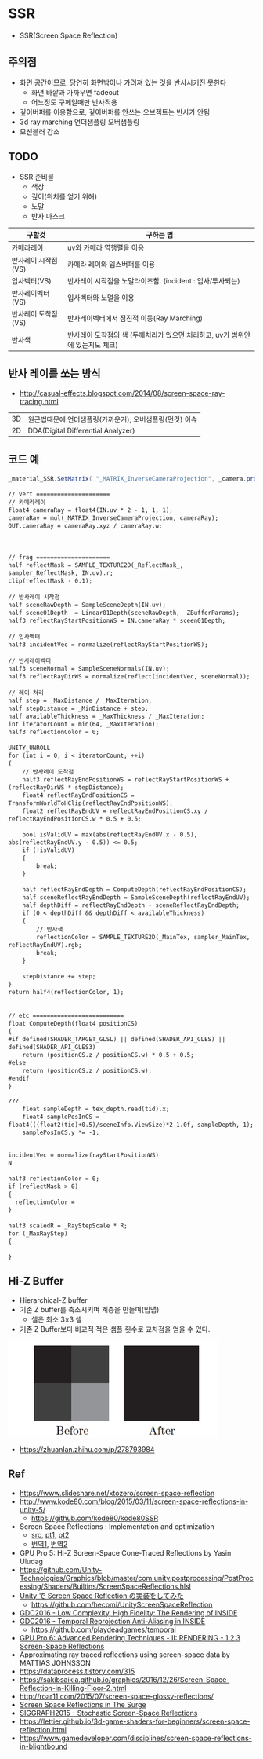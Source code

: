 # SSR

- SSR(Screen Space Reflection)

## 주의점

- 화면 공간이므로, 당연히 화면밖이나 가려져 있는 것을 반사시키진 못한다
  - 화면 바깥과 가까우면 fadeout
  - 어느정도 구께일때만 반사적용
- 깊이버퍼를 이용함으로, 깊이버퍼를 안쓰는 오브젝트는 반사가 안됨
- 3d ray marching 언더샘플링 오버샘플링
- 모션블러 감소

## TODO

- SSR 준비물
  - 색상
  - 깊이(위치를 얻기 위해)
  - 노말
  - 반사 마스크

| 구할것              | 구하는 법                                                                      |
| ------------------- | ------------------------------------------------------------------------------ |
| 카메라레이          | uv와 카메라 역행렬을 이용                                                      |
| 반사레이 시작점(VS) | 카메라 레이와 뎁스버퍼를 이용                                                  |
| 입사벡터(VS)        | 반사레이 시작점을 노말라이즈함. (incident : 입사/투사되는)                     |
| 반사레이벡터(VS)    | 입사벡터와 노멀을 이용                                                         |
| 반사레이 도착점(VS) | 반사레이벡터에서 점진적 이동(Ray Marching)                                     |
| 반사색              | 반사레이 도착점의 색 (두께처리가 있으면 처리하고, uv가 범위안에 있는지도 체크) |

## 반사 레이를 쏘는 방식

- <http://casual-effects.blogspot.com/2014/08/screen-space-ray-tracing.html>

|     |                                                          |
| --- | -------------------------------------------------------- |
| 3D  | 원근법때문에 언더샘플링(가까운거), 오버샘플링(먼것) 이슈 |
| 2D  | DDA(Digital Differential Analyzer)                       |

## 코드 예

``` cs
_material_SSR.SetMatrix( "_MATRIX_InverseCameraProjection", _camera.projectionMatrix.inverse);
```

``` hlsl
// vert =====================
// 카메라레이
float4 cameraRay = float4(IN.uv * 2 - 1, 1, 1);
cameraRay = mul(_MATRIX_InverseCameraProjection, cameraRay);
OUT.cameraRay = cameraRay.xyz / cameraRay.w;



// frag =====================
half reflectMask = SAMPLE_TEXTURE2D(_ReflectMask_, sampler_ReflectMask, IN.uv).r;
clip(reflectMask - 0.1);

// 반사레이 시작점
half sceneRawDepth = SampleSceneDepth(IN.uv);
half scene01Depth  = Linear01Depth(sceneRawDepth, _ZBufferParams);
half3 reflectRayStartPositionWS = IN.cameraRay * sceen01Depth;

// 입사벡터
half3 incidentVec = normalize(reflectRayStartPositionWS);

// 반사레이벡터
half3 sceneNormal = SampleSceneNormals(IN.uv);
half3 reflectRayDirWS = normalize(reflect(incidentVec, sceneNormal));

// 레이 처리
half step = _MaxDistance / _MaxIteration;
half stepDistance = _MinDistance + step;
half availableThickness = _MaxThickness / _MaxIteration;
int iteratorCount = min(64, _MaxIteration);
half3 reflectionColor = 0;

UNITY_UNROLL
for (int i = 0; i < iteratorCount; ++i)
{
    // 반사레이 도착점 
    half3 reflectRayEndPositionWS = reflectRayStartPositionWS + (reflectRayDirWS * stepDistance);
    float4 reflectRayEndPositionCS = TransformWorldToHClip(reflectRayEndPositionWS);
    float2 reflectRayEndUV = reflectRayEndPositionCS.xy / reflectRayEndPositionCS.w * 0.5 + 0.5;

    bool isValidUV = max(abs(reflectRayEndUV.x - 0.5), abs(reflectRayEndUV.y - 0.5)) <= 0.5;
    if (!isValidUV)
    {
        break;
    }

    half reflectRayEndDepth = ComputeDepth(reflectRayEndPositionCS);
    half sceneReflectRayEndDepth = SampleSceneDepth(reflectRayEndUV);
    half depthDiff = reflectRayEndDepth - sceneReflectRayEndDepth;
    if (0 < depthDiff && depthDiff < availableThickness)
    {
        // 반사색
        reflectionColor = SAMPLE_TEXTURE2D(_MainTex, sampler_MainTex, reflectRayEndUV).rgb;
        break;
    }

    stepDistance += step;
}
return half4(reflectionColor, 1);


// etc ==========================
float ComputeDepth(float4 positionCS)
{
#if defined(SHADER_TARGET_GLSL) || defined(SHADER_API_GLES) || defined(SHADER_API_GLES3)
    return (positionCS.z / positionCS.w) * 0.5 + 0.5;
#else
    return (positionCS.z / positionCS.w);
#endif
}
```

```
???
    float sampleDepth = tex_depth.read(tid).x;
    float4 samplePosInCS =  float4(((float2(tid)+0.5)/sceneInfo.ViewSize)*2-1.0f, sampleDepth, 1);
    samplePosInCS.y *= -1;
```

``` hlsl

incidentVec = normalize(rayStartPositionWS)
N

half3 reflectionColor = 0;
if (reflectMask > 0)
{
  reflectionColor = 
}

half3 scaledR = _RayStepScale * R;
for (_MaxRayStep)
{

}
```

## Hi-Z Buffer

- Hierarchical-Z buffer
- 기존 Z buffer를 축소시키며 계층을 만들며(밉맵)
  - 셀은 최소 3×3 셀
- 기존 Z Buffer보다 비교적 적은 샘플 횟수로 교차점을 얻을 수 있다.

![zbuffer_to_hiz.png](../res/zbuffer_to_hiz.jpg)

- <https://zhuanlan.zhihu.com/p/278793984>

## Ref

- <https://www.slideshare.net/xtozero/screen-space-reflection>
- <http://www.kode80.com/blog/2015/03/11/screen-space-reflections-in-unity-5/>
  - <https://github.com/kode80/kode80SSR>
- Screen Space Reflections : Implementation and optimization
  - [src](https://github.com/leesg213/ssr_optimizing), [pt1](https://sugulee.wordpress.com/2021/01/16/performance-optimizations-for-screen-space-reflections-technique-part-1-linear-tracing-method/), [pt2](https://sugulee.wordpress.com/2021/01/19/screen-space-reflections-implementation-and-optimization-part-2-hi-z-tracing-method/)
  - [번역1](https://scahp.tistory.com/66), [번역2](https://scahp.tistory.com/67)
- GPU Pro 5: Hi-Z Screen-Space Cone-Traced Reflections by Yasin Uludag
- <https://github.com/Unity-Technologies/Graphics/blob/master/com.unity.postprocessing/PostProcessing/Shaders/Builtins/ScreenSpaceReflections.hlsl>
- [Unity で Screen Space Reflection の実装をしてみた](https://tips.hecomi.com/entry/2016/04/04/022550)
  - <https://github.com/hecomi/UnityScreenSpaceReflection>
- [GDC2016 - Low Complexity, High Fidelity: The Rendering of INSIDE](https://youtu.be/RdN06E6Xn9E?t=2243)
- [GDC2016 - Temporal Reprojection Anti-Aliasing in INSIDE](https://www.youtube.com/watch?v=2XXS5UyNjjU)
  - <https://github.com/playdeadgames/temporal>
- [GPU Pro 6: Advanced Rendering Techniques - II: RENDERING - 1.2.3 Screen-Space Reflections](https://books.google.co.kr/books?id=30ZOCgAAQBAJ&pg=PA65&lpg=PA65#v=onepage&q&f=false)
- Approximating ray traced reflections using screen-space data by MATTIAS JOHNSSON
- <https://dataprocess.tistory.com/315>
- <https://sakibsaikia.github.io/graphics/2016/12/26/Screen-Space-Reflection-in-Killing-Floor-2.html>
- <http://roar11.com/2015/07/screen-space-glossy-reflections/>
- [Screen Space Reflections in The Surge](https://www.slideshare.net/MicheleGiacalone1/screen-space-reflections-in-the-surge)
- [SIGGRAPH2015 -  Stochastic Screen-Space Reflections](https://www.slideshare.net/DICEStudio/stochastic-screenspace-reflections)
- <https://lettier.github.io/3d-game-shaders-for-beginners/screen-space-reflection.html>
- <https://www.gamedeveloper.com/disciplines/screen-space-reflections-in-blightbound>
